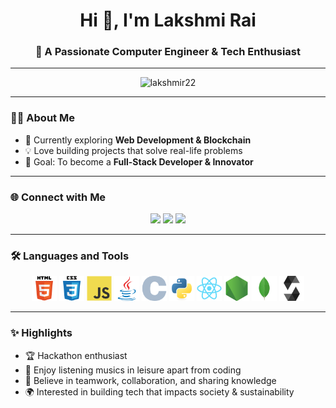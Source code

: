 <h1 align="center">Hi 👋, I'm Lakshmi Rai</h1>
<h3 align="center">🚀 A Passionate Computer Engineer & Tech Enthusiast</h3>


---

<p align="center"> 
  <img src="https://komarev.com/ghpvc/?username=lakshmir22&label=Profile%20views&color=0e75b6&style=for-the-badge" alt="lakshmir22" /> 
</p>

---

### 👩‍💻 About Me
- 🌱 Currently exploring **Web Development & Blockchain**  
- 💡 Love building projects that solve real-life problems  
- 🎯 Goal: To become a **Full-Stack Developer & Innovator**  

---

### 🌐 Connect with Me
<p align="center">
  <a href="https://twitter.com/laksh_r22" target="blank"><img src="https://img.icons8.com/color/48/000000/twitter--v1.png"/></a>
  <a href="https://instagram.com/lakshmi_r22" target="blank"><img src="https://img.icons8.com/color/48/000000/instagram-new.png"/></a>
  <a href="mailto:lakshmi2004rai@gmail.com" target="blank"><img src="https://img.icons8.com/color/48/000000/gmail-new.png"/></a>
</p>

---

### 🛠️ Languages and Tools
<p align="center"> 
  <img src="https://raw.githubusercontent.com/devicons/devicon/master/icons/html5/html5-original-wordmark.svg" alt="html5" width="40" height="40"/> 
   <img src="https://raw.githubusercontent.com/devicons/devicon/master/icons/css3/css3-original-wordmark.svg" alt="css3" width="40" height="40"/> 
   <img src="https://raw.githubusercontent.com/devicons/devicon/master/icons/javascript/javascript-original.svg" alt="javascript" width="40" height="40"/>
   <img src="https://raw.githubusercontent.com/devicons/devicon/master/icons/java/java-original.svg" alt="java" width="40" height="40"/>
  <img src="https://raw.githubusercontent.com/devicons/devicon/master/icons/c/c-original.svg" alt="c" width="40" height="40"/> 
  <img src="https://raw.githubusercontent.com/devicons/devicon/master/icons/python/python-original.svg" alt="python" width="40" height="40"/> 
  <img src="https://raw.githubusercontent.com/devicons/devicon/master/icons/react/react-original.svg" alt="react" width="40" height="40"/> 
  <img src="https://raw.githubusercontent.com/devicons/devicon/master/icons/nodejs/nodejs-original.svg" alt="nodejs" width="40" height="40"/> 
  <img src="https://raw.githubusercontent.com/devicons/devicon/master/icons/mongodb/mongodb-original.svg" alt="mongodb" width="40" height="40"/> 
  <img src="https://raw.githubusercontent.com/devicons/devicon/master/icons/solidity/solidity-original.svg" alt="solidity" width="40" height="40"/> 
</p>

---

### ✨ Highlights

- 🏆 Hackathon enthusiast
- 🎤 Enjoy listening musics in leisure apart from coding  
- 🤝 Believe in teamwork, collaboration, and sharing knowledge  
- 🌍 Interested in building tech that impacts society & sustainability

